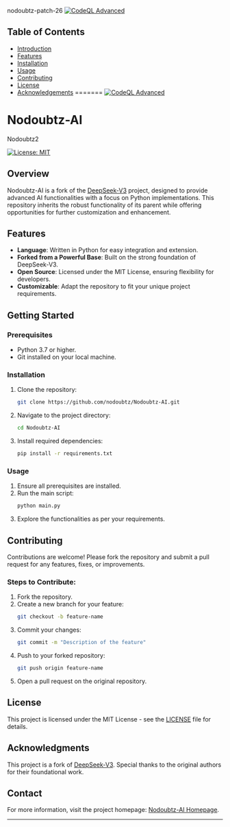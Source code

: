 nodoubtz-patch-26
[![CodeQL Advanced](https://github.com/nodoubtz/DeepSeek-V3/actions/workflows/codeql.yml/badge.svg?branch=nodoubtz-patch-23)](https://github.com/nodoubtz/DeepSeek-V3/actions/workflows/codeql.yml)
## Table of Contents
- [Introduction](#introduction)
- [Features](#features)
- [Installation](#installation)
- [Usage](#usage)
- [Contributing](#contributing)
- [License](#license)
- [Acknowledgements](#acknowledgements)
=======
[![CodeQL Advanced](https://github.com/nodoubtz/DeepSeek-V3/actions/workflows/codeql.yml/badge.svg?branch=nodoubtz-patch-15)](https://github.com/nodoubtz/DeepSeek-V3/actions/workflows/codeql.yml)

# Nodoubtz-AI
Nodoubtz2

[![License: MIT](https://img.shields.io/badge/License-MIT-yellow.svg)](https://opensource.org/licenses/MIT)

## Overview

Nodoubtz-AI is a fork of the [DeepSeek-V3](https://github.com/deepseek-ai/DeepSeek-V3) project, designed to provide advanced AI functionalities with a focus on Python implementations. This repository inherits the robust functionality of its parent while offering opportunities for further customization and enhancement.

## Features

- **Language**: Written in Python for easy integration and extension.
- **Forked from a Powerful Base**: Built on the strong foundation of DeepSeek-V3.
- **Open Source**: Licensed under the MIT License, ensuring flexibility for developers.
- **Customizable**: Adapt the repository to fit your unique project requirements.

## Getting Started

### Prerequisites

- Python 3.7 or higher.
- Git installed on your local machine.

### Installation

1. Clone the repository:
   ```bash
   git clone https://github.com/nodoubtz/Nodoubtz-AI.git
   ```
2. Navigate to the project directory:
   ```bash
   cd Nodoubtz-AI
   ```
3. Install required dependencies:
   ```bash
   pip install -r requirements.txt
   ```

### Usage

1. Ensure all prerequisites are installed.
2. Run the main script:
   ```bash
   python main.py
   ```
3. Explore the functionalities as per your requirements.

## Contributing

Contributions are welcome! Please fork the repository and submit a pull request for any features, fixes, or improvements.

### Steps to Contribute:

1. Fork the repository.
2. Create a new branch for your feature:
   ```bash
   git checkout -b feature-name
   ```
3. Commit your changes:
   ```bash
   git commit -m "Description of the feature"
   ```
4. Push to your forked repository:
   ```bash
   git push origin feature-name
   ```
5. Open a pull request on the original repository.

## License

This project is licensed under the MIT License - see the [LICENSE](LICENSE) file for details.

## Acknowledgments

This project is a fork of [DeepSeek-V3](https://github.com/deepseek-ai/DeepSeek-V3). Special thanks to the original authors for their foundational work.

## Contact

For more information, visit the project homepage: [Nodoubtz-AI Homepage](https://www.nodoubtz.com).

---

